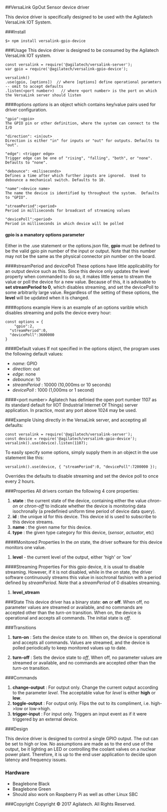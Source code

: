 ##VersaLink GpOut Sensor device driver

This device driver is specifically designed to be used with the Agilatech VersaLink IOT System.

###Install
```
$> npm install versalink-gpio-device
```

###Usage
This device driver is designed to be consumed by the Agilatech VersaLink IOT system.
```
const versalink = require('@agilatech/versalink-server');
var gpio = require('@agilatech/versalink-gpio-device');

versalink()
.use(gpio, [options])  // where [options] define operational paramters -- omit to accept defaults
.listen(<port number>)   // where <port number> is the port on which the VersaLink server should listen
```

####options
_options_ is an object which contains key/value pairs used for driver configuration.

```
"gpio":<gpio>
The GPIO pin or other definition, where the system can connect to the I/O

"direction": <in|out>
Direction is either "in" for inputs or "out" for outputs. Defaults to "out".

"edge": <trigger edge>
Trigger edge can be one of "rising", "falling", "both", or "none".  Defaults to "none".

"debounce": <miliseconds>
Defines a time after which further inputs are ignored.  Used to debounce a mechanical switch. Defaults to 10.

"name":<device name>
The name the device is identified by throughout the system.  Defaults to "GPIO".

"streamPeriod":<period>
Period in milliseconds for broadcast of streaming values

"devicePoll":<period>
Period in milliseconds in which device will be polled
```

#### gpio is a manatory options parameter
Either in the .use statement or the options.json file, **gpio** must be defined to be the valid gpio pin number of the input or output.  Note that this number may not be the same as the physical connector pin number on the board.


####streamPeriod and devicePoll
These options have little applicability for an output device such as this.  Since this device only updates the
level property when commanded to do so, it makes little sense to stream the value or poll the device for a new value.
Because of this, it is advisable to **set streamPeriod to 0**, which disables streaming, and set the devicePoll to some arbitrarily large value. Regardless of the setting of these options, the **level** will be updated when it is changed.


####options example
Here is an example of an options varible which disables streaming and polls the device every hour:
```
const options = {
	"gpio":2,
  "streamPeriod":0, 
  "devicePoll":3600000
}
```

  
####Default values
If not specified in the options object, the program uses the following default values:
* _name_: GPIO
* _direction_: out
* _edge_: none
* _debounce_: 10
* _streamPeriod_ : 10000 (10,000ms or 10 seconds)
* _devicePoll_ : 1000 (1,000ms or 1 second)

    
####&lt;port number&gt;
Agilatech has definied the open port number 1107 as its standard default for IIOT (Industrial Internet Of Things) server application. In practice, most any port above 1024 may be used.


###Example
Using directly in the VersaLink server, and accepting all defaults:
```
const versalink = require('@agilatech/versalink-server');
const device = require('@agilatech/versalink-gpio-device');
versalink().use(device).listen(1107);
```

To easily specify some options, simply supply them in an object in the use statement like this:
```
versalink().use(device, { "streamPeriod":0, "devicePoll":7200000 });
```
Overrides the defaults to disable streaming and set the device poll to once every 2 hours.

###Properties
All drivers contain the following 4 core properties:
1. **state** : the current state of the device, containing either the value *chron-on* or *chron-off* 
to indicate whether the device is monitoring data isochronally (a predefinied uniform time period of device data query).
2. **id** : the unique id for this device.  This device id is used to subscribe to this device streams.
3. **name** : the given name for this device.
4. **type** : the given type category for this device,  (_sensor_, _actuator_, etc)


####Monitored Properties
In the *on* state, the driver software for this device monitors one value.
1. **level** - the current level of the output, either 'high' or 'low'

  
####Streaming Properties
For this gpio device, it is usual to disable streaming.  However, if it is not disabled, while in the *on* state, the driver software continuously streams this value in isochronal fashion with a period defined by *streamPeriod*. Note that a *streamPeriod* of 0 disables streaming.
1. **level_stream**
  

###State
This device driver has a binary state: __on__ or __off__. When off, no parameter values are streamed or available, and no commands are accepted other than the _turn-on_ transition. When on, the device is operational and accepts all commands.  The initial state is _off_.
  
  
###Transitions
1. **turn-on** : Sets the device state to *on*. When on, the device is operational and accepts all commands. Values are streamed, and the device is polled periodically to keep monitored values up to date.

2. **turn-off** : Sets the device state to *off*, When off, no parameter values are streamed or available, and no commands are accepted other than the _turn-on_ transition.

###Commands
1. **change-output** : For output only. Change the current output according to the parameter *level*. The acceptable value for *level* is either __high__ or __low__.
2. **toggle-output** : For output only. Flips the out to its compliment, i.e. high->low or low->high. 
3. **trigger-input** : For input only. Triggers an input event as if it were triggered by an external device.


###Design

This device driver is designed to control a single GPIO output.  The out can be set to high or low. No assumptions are made as to the end use of the output, be it lighting an LED or controlling the coolant valves on a nuclear power plant.  Therefore, it is up to the end user application to decide upon latency and frequency issues.


### Hardware

* Beaglebone Black
* Beaglebone Green
* Should also work on Raspberry Pi as well as other Linux SBC


###Copyright
Copyright © 2017 Agilatech. All Rights Reserved.

